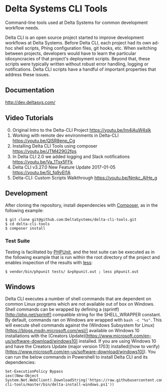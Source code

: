 # Delta Systems CLI Tools

Command-line tools used at Delta Systems for common development workflow needs.

Delta CLI is an open source project started to improve development workflows at Delta Systems. Before Delta CLI, each project had its own ad-hoc shell scripts, Phing configuration files, git hooks, etc. When switching between projects, developers would have to learn the particular idiosyncracies of that project's deployment scripts. Beyond that, these scripts were typically written without robust error handling, logging or notifications. Delta CLI scripts have a handful of important properties that address these issues.

## Documentation

http://dev.deltasys.com/

## Video Tutorials

0. Original Intro to the Delta-CLI Project https://youtu.be/lm4iAuW4sIk
0. Working with remote dev environments in Delta-CLI https://youtu.be/QlSR8enp_Cg
0. Installing Delta CLI Tools using composer https://youtu.be/JTM429G2fps
0. In Delta CLI 2.0 we added logging and Slack notifications https://youtu.be/Va_1Tsx5FFk
0. Delta CLI v3.27.0 New Feature Update 2017-01-05 https://youtu.be/5I_fq9yEl1A
0. Delta-CLI: Custom Scripts Walkthrough https://youtu.be/Nmkc_AIHe_g

## Development

After cloning the repository, install dependencies with [Composer](https://getcomposer.org/), as in the following
example:

    $ git clone git@github.com:DeltaSystems/delta-cli-tools.git
    $ cd delta-cli-tools
    $ composer install

### Test Suite

Testing is facilitated by [PHPUnit](https://phpunit.de/), and the test suite can be executed as in the following example
that is run within the root directory of the project and enables inspection of the results with
[less](http://www.greenwoodsoftware.com/less/):

    $ vendor/bin/phpunit tests/ &>phpunit.out ; less phpunit.out


## Windows

Delta CLI executes a number of shell commands that are dependent on common Linux programs which are not available out
of box on Windows. Shell commands can be wrapped by defining a (sprintf)[http://php.net/sprintf] compatible string for the SHELL_WRAPPER constant.
By default, commands ran on Windows are wrapped with `bash -c "%s"`. This will execute shell commands against the
(Windows Subsystem for Linux)[https://blogs.msdn.microsoft.com/wsl/] available on Windows 10 installations with the
(Creators Update)[https://www.microsoft.com/en-us/software-download/windows10] installed. If you are using Windows 10
and have the Creators Update (major version 1703) installed((how to verify)[https://www.microsoft.com/en-us/software-download/windows10]).
You can run the below commands in Powershell to install Delta CLI and its dependencies:

```
Set-ExecutionPolicy Bypass
iex((New-Object System.Net.WebClient).DownloadString('https://raw.githubusercontent.com/bdelamatre/delta-cli-tools/master/bin/delta-install-windows.ps1'))
```





